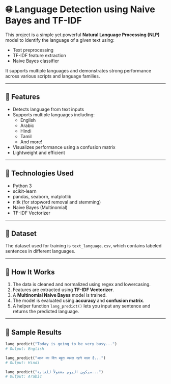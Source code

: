 # 🌐 Language Detection using Naive Bayes and TF-IDF

This project is a simple yet powerful **Natural Language Processing (NLP)** model to identify the language of a given text using:
- Text preprocessing
- TF-IDF feature extraction
- Naive Bayes classifier

It supports multiple languages and demonstrates strong performance across various scripts and language families.

---

## 🧠 Features

- Detects language from text inputs
- Supports multiple languages including:
  - English
  - Arabic
  - Hindi
  - Tamil
  - And more!
- Visualizes performance using a confusion matrix
- Lightweight and efficient

---

## 🚀 Technologies Used

- Python 3
- scikit-learn
- pandas, seaborn, matplotlib
- nltk (for stopword removal and stemming)
- Naive Bayes (Multinomial)
- TF-IDF Vectorizer

---

## 📂 Dataset

The dataset used for training is `text_language.csv`, which contains labeled sentences in different languages.

---

## 🔧 How It Works

1. The data is cleaned and normalized using regex and lowercasing.
2. Features are extracted using **TF-IDF Vectorizer**.
3. A **Multinomial Naive Bayes** model is trained.
4. The model is evaluated using **accuracy** and **confusion matrix**.
5. A helper function `lang_predict()` lets you input any sentence and returns the predicted language.

---

## 🧪 Sample Results

```python
lang_predict("Today is going to be very busy...")
# Output: English

lang_predict("आज का दिन बहुत व्यस्त रहने वाला है...")
# Output: Hindi

lang_predict("سيكون اليوم مشغولاً للغاية...")
# Output: Arabic
